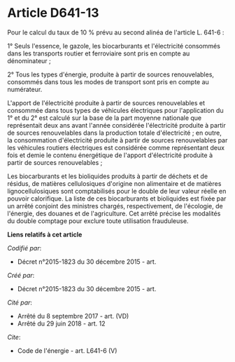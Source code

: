 # Article D641-13

Pour le calcul du taux de 10 % prévu au second alinéa de l'article L. 641-6 : 

1° Seuls l'essence, le gazole, les biocarburants et l'électricité consommés dans les transports routier et ferroviaire sont
pris en compte au dénominateur ; 

2° Tous les types d'énergie, produite à partir de sources renouvelables, consommés dans tous les modes de transport sont pris
en compte au numérateur. 

L'apport de l'électricité produite à partir de sources renouvelables et consommée dans tous types de véhicules électriques
pour l'application du 1° et du 2° est calculé sur la base de la part moyenne nationale que représentait deux ans avant
l'année considérée l'électricité produite à partir de sources renouvelables dans la production totale d'électricité ; en
outre, la consommation d'électricité produite à partir de sources renouvelables par les véhicules routiers électriques est
considérée comme représentant deux fois et demie le contenu énergétique de l'apport d'électricité produite à partir de
sources renouvelables ; 

Les biocarburants et les bioliquides produits à partir de déchets et de résidus, de matières cellulosiques d'origine non
alimentaire et de matières lignocellulosiques sont comptabilisés pour le double de leur valeur réelle en pouvoir calorifique.
La liste de ces biocarburants et bioliquides est fixée par un arrêté conjoint des ministres chargés, respectivement, de
l'écologie, de l'énergie, des douanes et de l'agriculture. Cet arrêté précise les modalités du double comptage pour exclure
toute utilisation frauduleuse.

**Liens relatifs à cet article**

_Codifié par_:

  - Décret n°2015-1823 du 30 décembre 2015 - art.

_Créé par_:

  - Décret n°2015-1823 du 30 décembre 2015 - art.

_Cité par_:

  - Arrêté du 8 septembre 2017 - art. (VD)
  - Arrêté du 29 juin 2018 - art. 12

_Cite_:

  - Code de l'énergie - art. L641-6 (V)
